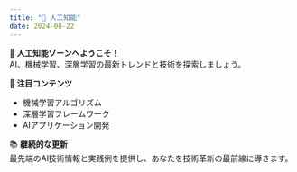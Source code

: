 ```yaml
---
title: "🤖 人工知能"
date: 2024-08-22
---
```

👋 **人工知能ゾーンへようこそ！**  
AI、機械学習、深層学習の最新トレンドと技術を探索しましょう。

🎯 **注目コンテンツ**  
- 機械学習アルゴリズム  
- 深層学習フレームワーク  
- AIアプリケーション開発

📚 **継続的な更新**  
最先端のAI技術情報と実践例を提供し、あなたを技術革新の最前線に導きます。
